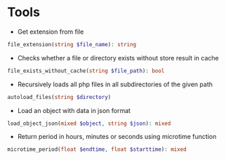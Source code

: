 # Tools

- Get extension from file

```php
file_extension(string $file_name): string
```

- Checks whether a file or directory exists without store result in cache

```php
file_exists_without_cache(string $file_path): bool
```

- Recursively loads all php files in all subdirectories of the given path

```php
autoload_files(string $directory)
```

- Load an object with data in json format

```php
load_object_json(mixed $object, string $json): mixed
```

- Return period in hours, minutes or seconds using microtime function

```php
microtime_period(float $endtime, float $starttime): mixed
```